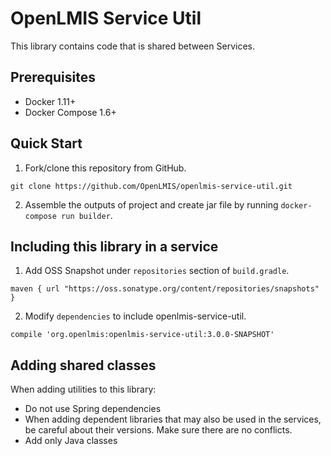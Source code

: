 # OpenLMIS Service Util
This library contains code that is shared between Services.

## Prerequisites
* Docker 1.11+
* Docker Compose 1.6+

## Quick Start
1. Fork/clone this repository from GitHub.

 ```shell
 git clone https://github.com/OpenLMIS/openlmis-service-util.git
 ```
2. Assemble the outputs of project and create jar file by running `docker-compose run builder`.


## <a name="service-dependency"></a> Including this library in a service
1. Add OSS Snapshot under `repositories` section of `build.gradle`.
 ```
maven { url "https://oss.sonatype.org/content/repositories/snapshots" }
 ```
 2. Modify `dependencies` to include openlmis-service-util.
 ```
 compile 'org.openlmis:openlmis-service-util:3.0.0-SNAPSHOT'
 ```

## <a name="adding-classes"></a> Adding shared classes

When adding utilities to this library:
 * Do not use Spring dependencies
 * When adding dependent libraries that may also be used in the services, be careful about their versions. Make sure there are no conflicts.
 * Add only Java classes

